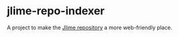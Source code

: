 # jlime-repo-indexer

A project to make the [Jlime repository](http://www.jlime.com/downloads/repository/) a more web-friendly place.
